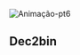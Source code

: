![Animação-pt6](https://user-images.githubusercontent.com/86725282/172069964-867dd25e-cbfc-46b9-b2fe-fa7a5fc08458.gif)
## Dec2bin
